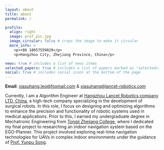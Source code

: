 ```yaml
---
layout: about
title: about
permalink: /

profile:
  align: right
  image: prof_pic.jpg
  image_circular: false # crops the image to make it circular
  more_info: >
    <p>+86 18057559029</p>
    <p>Hangzhou City, Zhejiang Province, China</p>

news: true # includes a list of news items
selected_papers: true # includes a list of papers marked as "selected={true}"
social: true # includes social icons at the bottom of the page
---
```

**Email**: xiasuhang.leo@foxmail.com & xiasuhang@lancet-robotics.com

Currently, I am a Algorithm Engineer at [Hangzhou Lancet Robotics company LTD, China](https://www.lancet-robotics.com/sy), a high-tech company specializing in the development of surgical robots. In this role, I focus on designing and optimizing algorithms to enhance the precision and functionality of robotic systems used in medical applications. Prior to this, I earned my undergraduate degree in Mechatronic Engineering from [Tongji Zhejiang College](https://www.tjzj.edu.cn/cn/index/index.html), where I dedicated my final project to researching an indoor navigation system based on the EGO-Planner. This project involved exploring real-time navigation technologies for UAVs in complex indoor environments under the guidance of [Prof. Yunpu Song](https://xueshu.baidu.com/scholarID/CN-BE75CP8J).


